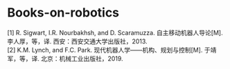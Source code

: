 # Books-on-robotics

[1] R. Sigwart, I.R. Nourbakhsh, and D. Scaramuzza. 自主移动机器人导论[M]. 李人厚，等，译. 西安：西安交通大学出版社，2013.  
[2] K.M. Lynch, and F.C. Park. 现代机器人学——机构、规划与控制[M]. 于靖军，等，译. 北京：机械工业出版社，2019.
